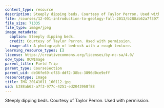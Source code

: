 ```yaml
---
content_type: resource
description: Steeply dipping beds. Courtesy of Taylor Perron. Used with permission.
file: /courses/12-001-introduction-to-geology-fall-2013/b288ab62a7f3977c4251ed2043968f88_IMG_20141011_160112.jpg
file_size: 71335
file_type: image/jpeg
image_metadata:
  caption: Steeply dipping beds.
  credit: Courtesy of Taylor Perron. Used with permission.
  image-alt: A photograph of bedrock with a rough texture.
learning_resource_types: []
license: https://creativecommons.org/licenses/by-nc-sa/4.0/
ocw_type: OCWImage
parent_title: Field Trip
parent_type: CourseSection
parent_uid: de36fe69-cf33-ddf2-38bc-3896d0ce9eff
resourcetype: Image
title: IMG_20141011_160112.jpg
uid: b288ab62-a7f3-977c-4251-ed2043968f88
---
```

Steeply dipping beds. Courtesy of Taylor Perron. Used with permission.